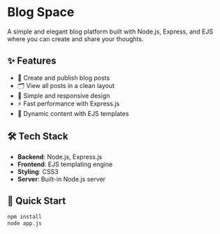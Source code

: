 # Blog Space

A simple and elegant blog platform built with Node.js, Express, and EJS where you can create and share your thoughts.

## ✨ Features

- 📝 Create and publish blog posts
- 🗂️ View all posts in a clean layout
- 🎨 Simple and responsive design
- ⚡ Fast performance with Express.js
- 📄 Dynamic content with EJS templates

## 🛠️ Tech Stack

- **Backend**: Node.js, Express.js
- **Frontend**: EJS templating engine
- **Styling**: CSS3
- **Server**: Built-in Node.js server

## 🚀 Quick Start

```bash
npm install 
node app.js
```